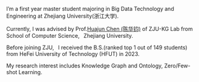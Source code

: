 I’m a first year master student majoring in Big Data Technology and Engineering at Zhejiang University(浙江大学).

Currently, I was advised by Prof.[Huajun Chen (陈华钧)](https://person.zju.edu.cn/huajun) of ZJU-KG Lab from School of Computer Science,  Zhejiang University.

Before joining ZJU,  I received the B.S.(ranked top 1 out of 149 students) from HeFei University of Technology (HFUT) in 2023.

My research interest includes Knowledge Graph and Ontology, Zero/Few-shot Learning.
